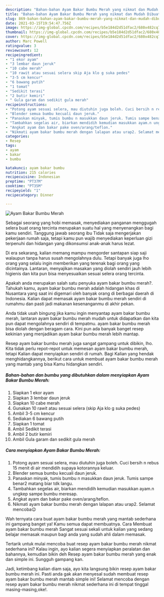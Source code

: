 ```yaml
---
description: "Bahan-bahan Ayam Bakar Bumbu Merah yang nikmat dan Mudah Dibuat"
title: "Bahan-bahan Ayam Bakar Bumbu Merah yang nikmat dan Mudah Dibuat"
slug: 869-bahan-bahan-ayam-bakar-bumbu-merah-yang-nikmat-dan-mudah-dibuat
date: 2021-03-15T19:54:47.756Z
image: https://img-global.cpcdn.com/recipes/b5e184d2d51dfac2/680x482cq70/ayam-bakar-bumbu-merah-foto-resep-utama.jpg
thumbnail: https://img-global.cpcdn.com/recipes/b5e184d2d51dfac2/680x482cq70/ayam-bakar-bumbu-merah-foto-resep-utama.jpg
cover: https://img-global.cpcdn.com/recipes/b5e184d2d51dfac2/680x482cq70/ayam-bakar-bumbu-merah-foto-resep-utama.jpg
author: Marc Powell
ratingvalue: 3
reviewcount: 12
recipeingredient:
- "1 ekor ayam"
- "3 lembar daun jeruk"
- "10 cabe merah"
- "10 rawit atau sesuai selera skip Aja klo g suka pedes"
- "3-5 cm kencur"
- "6 bawang putih"
- "1 tomat"
- "Sedikit terasi"
- "2 butir kemiri"
- " Gula garam dan sedikit gula merah"
recipeinstructions:
- "Potong ayam sesuai selera, mau diutuhin juga boleh. Cuci bersih n rebus 15 menit di air mendidih supaya kotorannya keluar."
- "Blender semua bumbu kecuali daun jeruk."
- "Panaskan minyak, tumis bumbu n masukkan daun jeruk. Tumis sampe benar2 matang biar tdk langu."
- "Tambahkan segelas air, biarkan mendidih kemudian masukkan ayam.n ungkep sampe bumbu meresap."
- "Angkat ayam dan bakar pake oven/arang/teflon."
- "Nikmati ayam bakar bumbu merah dengan lalapan atau urap2. Selamat mencoba😉"
categories:
- Resep
tags:
- ayam
- bakar
- bumbu

katakunci: ayam bakar bumbu 
nutrition: 215 calories
recipecuisine: Indonesian
preptime: "PT37M"
cooktime: "PT35M"
recipeyield: "1"
recipecategory: Dinner

---
```



![Ayam Bakar Bumbu Merah](https://img-global.cpcdn.com/recipes/b5e184d2d51dfac2/680x482cq70/ayam-bakar-bumbu-merah-foto-resep-utama.jpg)

Sebagai seorang yang hobi memasak, menyediakan panganan menggugah selera buat orang tercinta merupakan suatu hal yang menyenangkan bagi kamu sendiri. Tanggung jawab seorang ibu Tidak saja mengerjakan pekerjaan rumah saja, tetapi kamu pun wajib menyediakan keperluan gizi terpenuhi dan hidangan yang dikonsumsi anak-anak harus lezat.

Di era  sekarang, kalian memang mampu mengorder santapan siap saji walaupun tanpa harus susah mengolahnya dulu. Tetapi banyak juga lho orang yang selalu ingin memberikan yang terenak bagi orang yang dicintainya. Lantaran, menyajikan masakan yang diolah sendiri jauh lebih higienis dan kita pun bisa menyesuaikan sesuai selera orang tercinta. 



Apakah anda merupakan salah satu penyuka ayam bakar bumbu merah?. Tahukah kamu, ayam bakar bumbu merah adalah hidangan khas di Nusantara yang saat ini digemari oleh banyak orang di berbagai daerah di Indonesia. Kalian dapat memasak ayam bakar bumbu merah sendiri di rumahmu dan pasti jadi makanan kesenanganmu di akhir pekan.

Anda tidak usah bingung jika kamu ingin menyantap ayam bakar bumbu merah, lantaran ayam bakar bumbu merah mudah untuk didapatkan dan kita pun dapat mengolahnya sendiri di tempatmu. ayam bakar bumbu merah bisa diolah dengan beragam cara. Kini pun ada banyak banget resep kekinian yang menjadikan ayam bakar bumbu merah lebih mantap.

Resep ayam bakar bumbu merah juga sangat gampang untuk dibikin, lho. Kita tidak perlu repot-repot untuk memesan ayam bakar bumbu merah, tetapi Kalian dapat menyiapkan sendiri di rumah. Bagi Kalian yang hendak menghidangkannya, berikut cara untuk membuat ayam bakar bumbu merah yang mantab yang bisa Kamu hidangkan sendiri.

<!--inarticleads1-->

##### Bahan-bahan dan bumbu yang dibutuhkan dalam menyiapkan Ayam Bakar Bumbu Merah:

1. Siapkan 1 ekor ayam
1. Siapkan 3 lembar daun jeruk
1. Siapkan 10 cabe merah
1. Gunakan 10 rawit atau sesuai selera (skip Aja klo g suka pedes)
1. Ambil 3-5 cm kencur
1. Sediakan 6 bawang putih
1. Siapkan 1 tomat
1. Ambil Sedikit terasi
1. Ambil 2 butir kemiri
1. Ambil  Gula garam dan sedikit gula merah




<!--inarticleads2-->

##### Cara menyiapkan Ayam Bakar Bumbu Merah:

1. Potong ayam sesuai selera, mau diutuhin juga boleh. Cuci bersih n rebus 15 menit di air mendidih supaya kotorannya keluar.
1. Blender semua bumbu kecuali daun jeruk.
1. Panaskan minyak, tumis bumbu n masukkan daun jeruk. Tumis sampe benar2 matang biar tdk langu.
1. Tambahkan segelas air, biarkan mendidih kemudian masukkan ayam.n ungkep sampe bumbu meresap.
1. Angkat ayam dan bakar pake oven/arang/teflon.
1. Nikmati ayam bakar bumbu merah dengan lalapan atau urap2. Selamat mencoba😉




Wah ternyata cara buat ayam bakar bumbu merah yang mantab sederhana ini gampang banget ya! Kamu semua dapat membuatnya. Cara Membuat ayam bakar bumbu merah Sangat sesuai sekali untuk kalian yang sedang belajar memasak maupun bagi anda yang sudah ahli dalam memasak.

Tertarik untuk mulai mencoba buat resep ayam bakar bumbu merah nikmat sederhana ini? Kalau ingin, ayo kalian segera menyiapkan peralatan dan bahannya, kemudian bikin deh Resep ayam bakar bumbu merah yang enak dan simple ini. Sungguh gampang kan. 

Jadi, ketimbang kalian diam saja, ayo kita langsung bikin resep ayam bakar bumbu merah ini. Pasti anda gak akan menyesal sudah membuat resep ayam bakar bumbu merah mantab simple ini! Selamat mencoba dengan resep ayam bakar bumbu merah nikmat sederhana ini di tempat tinggal masing-masing,oke!.

